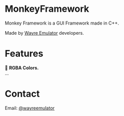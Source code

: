 # MonkeyFramework

Monkey Framework is a GUI Framework made in C++.

Made by [Wayre Emulator](https://github.com/WayreEmu) developers.     

# Features
🎨 **RGBA Colors.**   
...

# Contact
Email: [@wayreemulator](https://gmail.com/wayreemulator)
